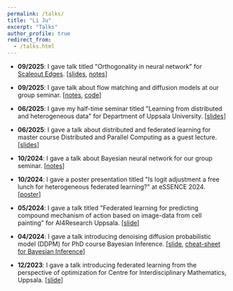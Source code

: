 ```yaml
---
permalink: /talks/
title: "Li Ju"
excerpt: "Talks"
author_profile: true
redirect_from:
  - /talks.html
---
```


- **09/2025**: I gave talk titled "Orthogonality in neural network" for [Scaleout Edges](https://www.scaleoutsystems.com). [[slides](/files/ortho.pdf), [notes](/files/ortho_notes.pdf)]

- **09/2025**: I gave talk about flow matching and diffusion models at our group seminar. [[notes](/files/flow_matching_diffusion_models.pdf), [code](https://github.com/li-ju666/flow_and_diffusion_model/tree/master)]

- **06/2025**: I gave my half-time seminar titled "Learning from distributed and heterogeneous data" for Department of Uppsala University. [[slides](/files/half_time_seminar.pdf)]

- **06/2025**: I gave a talk about distributed and federated learning for master course Distributed and Parallel Computing as a guest lecture. [[slides](/files/pdp25.pdf)]

- **10/2024**: I gave a talk about Bayesian neural network for our group seminar. [[notes](/files/bbb.pdf)]

- **10/2024**: I gave a poster presentation titled "Is logit adjustment a free lunch for heterogeneous federated learning?" at eSSENCE 2024. [[poster](/files/fedla_poster.pdf)]

- **05/2024**: I gave a talk titled "Federated learning for predicting compound mechanism of action based on image-data from cell painting" for AI4Research Uppsala. [[slide](/files/ai4r.pdf)]

- **04/2024**: I gave a talk introducing denoising diffusion probabilistic model (DDPM) for PhD course Bayesian Inference. [[slide](/files/ddpm.pdf), [cheat-sheet for Bayesian Inference](/files/bayesian_inference_sheet.pdf)]

- **12/2023**: I gave a talk introducing federated learning from the perspective of optimization for Centre for Interdisciplinary Mathematics, Uppsala. [[slide](/files/cim_pre.pdf)]
